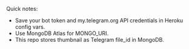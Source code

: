 Quick notes:
- Save your bot token and my.telegram.org API credentials in Heroku config vars.
- Use MongoDB Atlas for MONGO_URI.
- This repo stores thumbnail as Telegram file_id in MongoDB.
